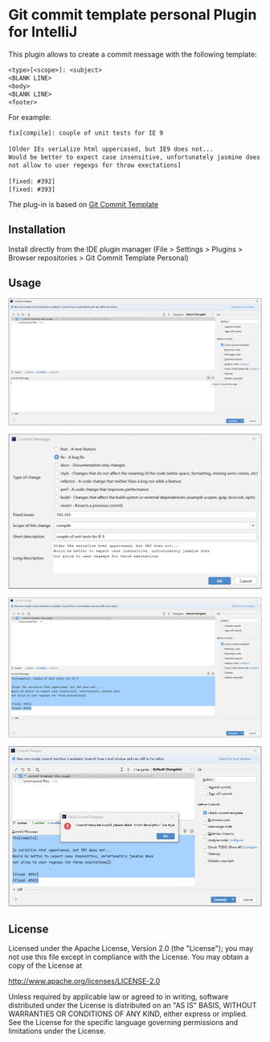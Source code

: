 # Git commit template personal Plugin for IntelliJ

This plugin allows to create a commit message with the following template:

```
<type>[<scope>]: <subject>
<BLANK LINE>
<body>
<BLANK LINE>
<footer>
```

For example:

```
fix[compile]: couple of unit tests for IE 9

[Older IEs serialize html uppercased, but IE9 does not...
Would be better to expect case insensitive, unfortunately jasmine does
not allow to user regexps for throw exectations]

[fixed: #392]
[fixed: #393]
```

<p>The plug-in is based on <a href="https://plugins.jetbrains.com/plugin/9861-git-commit-template">Git Commit Template</a></p>

## Installation

Install directly from the IDE plugin manager (File > Settings > Plugins > Browser repositories > Git Commit Template Personal)

## Usage

![Commit-step1](static/commit-template-1.png)

![Commit-step2](static/commit-template-2.png)

![Commit-step3](static/commit-template-3.png)

![Commit-step3](static/commit-template-4.png)

## License

Licensed under the Apache License, Version 2.0 (the "License");
you may not use this file except in compliance with the License.
You may obtain a copy of the License at

   http://www.apache.org/licenses/LICENSE-2.0

Unless required by applicable law or agreed to in writing, software
distributed under the License is distributed on an "AS IS" BASIS,
WITHOUT WARRANTIES OR CONDITIONS OF ANY KIND, either express or implied.
See the License for the specific language governing permissions and
limitations under the License.

